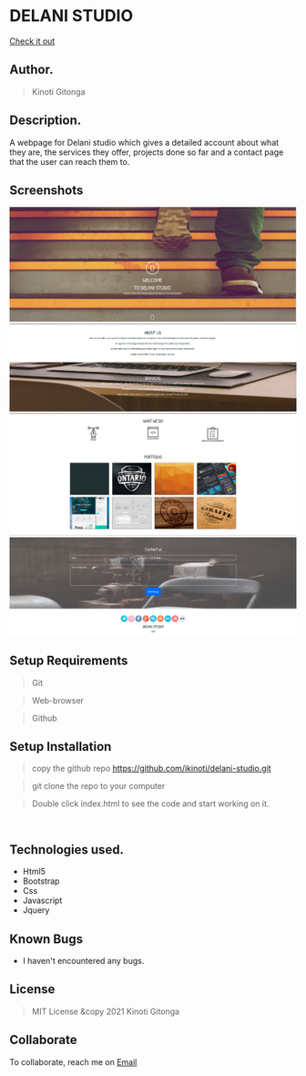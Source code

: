 # DELANI STUDIO

[Check it out](https://ikinoti.github.io/delani-studio/)

## Author.

> Kinoti Gitonga
> ​

## Description.

A webpage for Delani studio which gives a detailed account about what they are, the services they offer, projects done so far and a contact page that the user can reach them to.

## Screenshots
<img src="./assets/ss/ss1.png" alt="screenshot">
<img src="./assets/ss/ss2.png" alt="screenshot">
<img src="./assets/ss/ss3.png" alt="screenshot">
<img src="./assets/ss/ss4.png" alt="screenshot">

## Setup Requirements

> Git

> Web-browser

> Github

## Setup Installation

> copy the github repo https://github.com/ikinoti/delani-studio.git

> git clone the repo to your computer

> Double click index.html to see the code and start working on it.

    ​

## Technologies used.

- Html5
- Bootstrap
- Css
- Javascript
- Jquery
  ​

## Known Bugs

- I haven't encountered any bugs.
  ​

## License

> MIT License &copy 2021 Kinoti Gitonga
> ​

## Collaborate

To collaborate, reach me on [Email](isaiah.gitonga@student.moringaschool.com)
